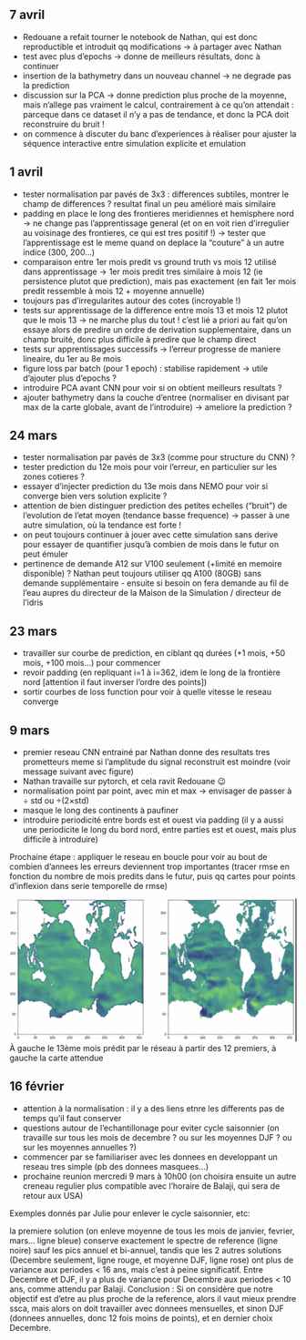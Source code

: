 ## 7 avril

* Redouane a refait tourner le notebook de Nathan, qui est donc reproductible et introduit qq modifications -> à partager avec Nathan
* test avec plus d’epochs -> donne de meilleurs résultats, donc à continuer
* insertion de la bathymetry dans un nouveau channel -> ne degrade pas la prediction
* discussion sur la PCA -> donne prediction plus proche de la moyenne, mais n’allege pas vraiment le calcul, contrairement à ce qu’on attendait : parceque dans ce dataset il n’y a pas de tendance, et donc la PCA doit reconstruire du bruit !
* on commence à discuter du banc d’experiences à réaliser pour ajuster la séquence interactive entre simulation explicite et emulation


## 1 avril

* tester normalisation par pavés de 3x3 : differences subtiles, montrer le champ de differences ? resultat final un peu amélioré mais similaire
* padding en place le long des frontieres meridiennes et hemisphere nord -> ne change pas l’apprentissage general (et on en voit rien d’irregulier au voisinage des frontieres, ce qui est tres positif !) -> tester que l’apprentissage est le meme quand on deplace la “couture” à un autre indice (300, 200…)
* comparaison entre 1er mois predit vs ground truth vs mois 12 utilisé dans apprentissage -> 1er mois predit tres similaire à mois 12 (ie persistence plutot que prediction), mais pas exactement (en fait 1er mois predit ressemble à mois 12 + moyenne annuelle)
* toujours pas d’irregularites autour des cotes (incroyable !)
* tests sur apprentissage de la difference entre mois 13 et mois 12 plutot que le mois 13 -> ne marche plus du tout ! c’est lié a priori au fait qu’on essaye alors de predire un ordre de derivation supplementaire, dans un champ bruité, donc plus difficile à predire que le champ direct
* tests sur apprentissages successifs -> l’erreur progresse de maniere lineaire, du 1er au 8e mois
* figure loss par batch (pour 1 epoch) : stabilise rapidement -> utile d’ajouter plus d’epochs ?
* introduire PCA avant CNN pour voir si on obtient meilleurs resultats ?
* ajouter bathymetry dans la couche d’entree (normaliser en divisant par max de la carte globale, avant de l’introduire) -> ameliore la prediction ?


## 24 mars

* tester normalisation par pavés de 3x3 (comme pour structure du CNN) ?
* tester prediction du 12e mois pour voir l’erreur, en particulier sur les zones cotieres ?
* essayer d’injecter prediction du 13e mois dans NEMO pour voir si converge bien vers solution explicite ?
* attention de bien distinguer prediction des petites echelles (“bruit”) de l’evolution de l’etat moyen (tendance basse frequence) -> passer à une autre simulation, où la tendance est forte !
* on peut toujours continuer à jouer avec cette simulation sans derive pour essayer de quantifier jusqu’à combien de mois dans le futur on peut émuler
* pertinence de demande A12 sur V100 seulement (+limité en memoire disponible) ? Nathan peut toujours utiliser qq A100 (80GB) sans demande supplémentaire - ensuite si besoin on fera demande au fil de l’eau aupres du directeur de la Maison de la Simulation / directeur de l’idris


## 23 mars

* travailler sur courbe de prediction, en ciblant qq durées (+1 mois, +50 mois, +100 mois…) pour commencer
* revoir padding (en repliquant i=1 à i=362, idem le long de la frontière nord [attention il faut inverser l’ordre des points])
* sortir courbes de loss function pour voir à quelle vitesse le reseau converge 


## 9 mars

* premier reseau CNN entrainé par Nathan donne des resultats tres prometteurs meme si l’amplitude du signal reconstruit est moindre (voir message suivant avec figure)
* Nathan travaille sur pytorch, et cela ravit Redouane :wink:
* normalisation point par point, avec min et max -> envisager de passer à ÷ std ou ÷(2×std)
* masque le long des continents à paufiner
* introduire periodicité entre bords est et ouest via padding (il y a aussi une periodicite le long du bord nord, entre parties est et ouest, mais plus difficile à introduire)

Prochaine étape : appliquer le reseau en boucle pour voir au bout de combien d’annees les erreurs deviennent trop importantes (tracer rmse en fonction du nombre de mois predits dans le futur, puis qq cartes pour points d’inflexion dans serie temporelle de rmse)

![First attempt with CNN](data/attempt1.png)
À gauche le 13ème mois prédit par le réseau à partir des 12 premiers, à gauche la carte attendue


## 16 février

* attention à la normalisation : il y a des liens etnre les differents pas de temps qu’il faut conserver
* questions autour de l’echantillonage pour eviter cycle saisonnier (on travaille sur tous les mois de decembre ? ou sur les moyennes DJF ? ou sur les moyennes annuelles ?)
* commencer par se familiariser avec les donnees en developpant un reseau tres simple (pb des donnees masquees…)
* prochaine reunion mercredi 9 mars à 10h00 (on choisira ensuite un autre creneau regulier plus compatible avec l’horaire de Balaji, qui sera de retour aux USA)

Exemples donnés par Julie pour enlever le cycle saisonnier, etc: 

la premiere solution (on enleve moyenne de tous les mois de janvier, fevrier, mars… ligne bleue) conserve exactement le spectre de reference (ligne noire) sauf les pics annuel et bi-annuel, tandis que les 2 autres solutions (Decembre seulement, ligne rouge, et moyenne DJF, ligne rose) ont plus de variance aux periodes < 16 ans, mais c’est à peine significatif. 
Entre Decembre et DJF, il y a plus de variance pour Decembre aux periodes < 10 ans, comme attendu par Balaji.
Conclusion : Si on considère que notre objectif est d’etre au plus proche de la reference, alors il vaut mieux prendre ssca, mais alors on doit travailler avec donnees mensuelles, et sinon DJF (donnees annuelles, donc 12 fois moins de points), et en dernier choix Decembre.